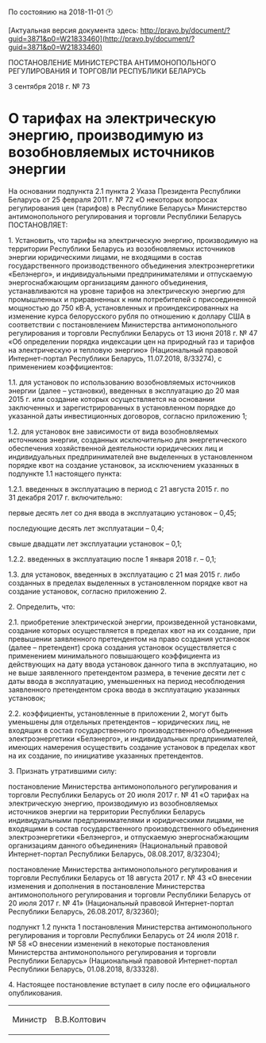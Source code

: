 По состоянию на 2018-11-01 &#x1F550;

[Актуальная версия документа здесь: http://pravo.by/document/?guid=3871&p0=W21833460](http://pravo.by/document/?guid=3871&p0=W21833460)

<p>ПОСТАНОВЛЕНИЕ МИНИСТЕРСТВА АНТИМОНОПОЛЬНОГО РЕГУЛИРОВАНИЯ И ТОРГОВЛИ РЕСПУБЛИКИ БЕЛАРУСЬ</p>
<p>3 сентября 2018 г. № 73</p>
<h1>О тарифах на электрическую энергию, производимую из возобновляемых источников энергии</h1>
<p>На основании подпункта 2.1 пункта 2 Указа Президента Республики Беларусь от 25 февраля 2011 г. № 72 «О некоторых вопросах регулирования цен (тарифов) в Республике Беларусь» Министерство антимонопольного регулирования и торговли Республики Беларусь ПОСТАНОВЛЯЕТ:</p>
<p>1. Установить, что тарифы на электрическую энергию, производимую на территории Республики Беларусь из возобновляемых источников энергии юридическими лицами, не входящими в состав государственного производственного объединения электроэнергетики «Белэнерго», и индивидуальными предпринимателями и отпускаемую энергоснабжающим организациям данного объединения, устанавливаются на уровне тарифов на электрическую энергию для промышленных и приравненных к ним потребителей с присоединенной мощностью до 750 кВ·А, установленных и проиндексированных на изменение курса белорусского рубля по отношению к доллару США в соответствии с постановлением Министерства антимонопольного регулирования и торговли Республики Беларусь от 13 июня 2018 г. № 47 «Об определении порядка индексации цен на природный газ и тарифов на электрическую и тепловую энергию» (Национальный правовой Интернет-портал Республики Беларусь, 11.07.2018, 8/33274), с применением коэффициентов:</p>
<p>1.1. для установок по использованию возобновляемых источников энергии (далее – установки), введенных в эксплуатацию до 20 мая 2015 г. или создание которых осуществляется на основании заключенных и зарегистрированных в установленном порядке до указанной даты инвестиционных договоров, согласно приложению 1;</p>
<p>1.2. для установок вне зависимости от вида возобновляемых источников энергии, созданных исключительно для энергетического обеспечения хозяйственной деятельности юридических лиц и индивидуальных предпринимателей вне выделенных в установленном порядке квот на создание установок, за исключением указанных в подпункте 1.1 настоящего пункта:</p>
<p>1.2.1. введенных в эксплуатацию в период с 21 августа 2015 г. по 31 декабря 2017 г. включительно:</p>
<p>первые десять лет со дня ввода в эксплуатацию установок – 0,45;</p>
<p>последующие десять лет эксплуатации – 0,4;</p>
<p>свыше двадцати лет эксплуатации установок – 0,1;</p>
<p>1.2.2. введенных в эксплуатацию после 1 января 2018 г. – 0,1;</p>
<p>1.3. для установок, введенных в эксплуатацию с 21 мая 2015 г. либо созданных в пределах выделенных в установленном порядке квот на создание установок, согласно приложению 2.</p>
<p>2. Определить, что:</p>
<p>2.1. приобретение электрической энергии, произведенной установками, создание которых осуществляется в пределах квот на их создание, при превышении заявленного претендентом на право создания установок (далее – претендент) срока создания установок осуществляется с применением минимального повышающего коэффициента из действующих на дату ввода установок данного типа в эксплуатацию, но не выше заявленного претендентом размера, в течение десяти лет с даты ввода в эксплуатацию, уменьшенных на период несоблюдения заявленного претендентом срока ввода в эксплуатацию указанных установок;</p>
<p>2.2. коэффициенты, установленные в приложении 2, могут быть уменьшены для отдельных претендентов – юридических лиц, не входящих в состав государственного производственного объединения электроэнергетики «Белэнерго», и индивидуальных предпринимателей, имеющих намерения осуществить создание установок в пределах квот на их создание, по инициативе указанных претендентов.</p>
<p>3. Признать утратившими силу:</p>
<p>постановление Министерства антимонопольного регулирования и торговли Республики Беларусь от 20 июля 2017 г. № 41 «О тарифах на электрическую энергию, производимую из возобновляемых источников энергии на территории Республики Беларусь индивидуальными предпринимателями и юридическими лицами, не входящими в состав государственного производственного объединения электроэнергетики «Белэнерго», и отпускаемую энергоснабжающим организациям данного объединения» (Национальный правовой Интернет-портал Республики Беларусь, 08.08.2017, 8/32304);</p>
<p>постановление Министерства антимонопольного регулирования и торговли Республики Беларусь от 18 августа 2017 г. № 43 «О внесении изменения и дополнения в постановление Министерства антимонопольного регулирования и торговли Республики Беларусь от 20 июля 2017 г. № 41» (Национальный правовой Интернет-портал Республики Беларусь, 26.08.2017, 8/32360);</p>
<p>подпункт 1.2 пункта 1 постановления Министерства антимонопольного регулирования и торговли Республики Беларусь от 24 июля 2018 г. № 58 «О внесении изменений в некоторые постановления Министерства антимонопольного регулирования и торговли Республики Беларусь» (Национальный правовой Интернет-портал Республики Беларусь, 01.08.2018, 8/33328).</p>
<p>4. Настоящее постановление вступает в силу после его официального опубликования.</p>
<p></p>
<table><tr>
<td><p>Министр</p></td>
<td><p>В.В.Колтович</p></td>
</tr></table>
<p></p>